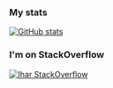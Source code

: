 ### My stats

[![GitHub stats](https://github-readme-stats.vercel.app/api?username=SergkeiM&show_icons=true&theme=gruvbox&hide_rank=true)](https://github.com/SergkeiM)

### I'm on StackOverflow

[![Ihar StackOverflow](https://github-readme-stackoverflow.vercel.app/?userID=1102574&layout=compact)](https://stackoverflow.com/users/1102574/sergkeim)
